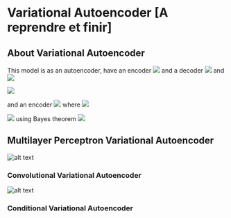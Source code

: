 # Variational Autoencoder [A reprendre et finir]



## About Variational Autoencoder

This model is as an autoencoder, have an encoder <img src="https://render.githubusercontent.com/render/math?math=\mathcal{Q}: \mathcal{D} \mapsto \mathcal{Z}"> and a decoder <img src="https://render.githubusercontent.com/render/math?math=\mathcal{P}: \mathcal{Z} \mapsto \mathcal{D}"> and  <img src="https://render.githubusercontent.com/render/math?math=\forall x \in \mathcal{D},  x \sim \mathcal{P} \circ \mathcal{Q} (x)"> <br>

<img src="https://render.githubusercontent.com/render/math?math=\forall x \in \mathcal{D},  x \sim \mathcal{P} \circ \mathcal{Q} (x)"> 

and an encoder 
<img src="https://render.githubusercontent.com/render/math?math=\mathcal{Q}">  where  <img src="https://render.githubusercontent.com/render/math?math=\forall x \in \mathcal{D}, \exists z \in \mathcal{z} / \mathcal{Q} (x) = z">

<img src="https://render.githubusercontent.com/render/math?math=\mathcal{P}_\theta (x) = \int_{z} \mathcal{P}_{\theta}(x,z)dz "> using Bayes theorem <img src="https://render.githubusercontent.com/render/math?math=\mathcal{P}_\theta (x) = \int_{z} \mathcal{P}_{\theta}(x | z)\mathcal{P}(z)dz  ">



## Multilayer Perceptron Variational Autoencoder

![alt text](https://github.com/nakmuayFarang/start-with-MNIST/blob/master/img/vae-mlp.jpg)


### Convolutional Variational Autoencoder
![alt text](https://github.com/nakmuayFarang/start-with-MNIST/blob/master/img/vae_cnn.jpg)


### Conditional Variational Autoencoder

